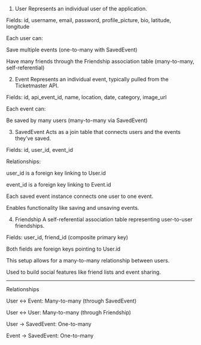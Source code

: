1. User
Represents an individual user of the application.

Fields: id, username, email, password, profile_picture, bio, latitude, longitude

Each user can:

Save multiple events (one-to-many with SavedEvent)

Have many friends through the Friendship association table (many-to-many, self-referential)

2. Event
Represents an individual event, typically pulled from the Ticketmaster API.

Fields: id, api_event_id, name, location, date, category, image_url

Each event can:

Be saved by many users (many-to-many via SavedEvent)

3. SavedEvent
Acts as a join table that connects users and the events they’ve saved.

Fields: id, user_id, event_id

Relationships:

user_id is a foreign key linking to User.id

event_id is a foreign key linking to Event.id

Each saved event instance connects one user to one event.

Enables functionality like saving and unsaving events.

4. Friendship
A self-referential association table representing user-to-user friendships.

Fields: user_id, friend_id (composite primary key)

Both fields are foreign keys pointing to User.id

This setup allows for a many-to-many relationship between users.

Used to build social features like friend lists and event sharing.

----------------------------------------------------------------
Relationships

User ↔ Event: Many-to-many (through SavedEvent)

User ↔ User: Many-to-many (through Friendship)

User → SavedEvent: One-to-many

Event → SavedEvent: One-to-many
